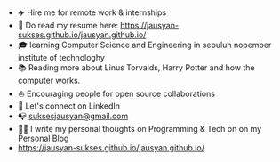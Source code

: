 - ✈️ Hire me for remote work & internships
- 💼 Do read my resume here: https://jausyan-sukses.github.io/jausyan.github.io/
- 🎓 learning Computer Science and Engineering in sepuluh nopember institute of technologhy
- 📚 Reading more about Linus Torvalds, Harry Potter and how the computer works.
- ⛵ Encouraging people for open source collaborations
- 🎉 Let's connect on LinkedIn
- 📭 suksesjausyan@gmail.com
- ✍🏻 I write my personal thoughts on Programming & Tech on on my Personal Blog
- https://jausyan-sukses.github.io/jausyan.github.io/

<!---
jausyan-sukses/jausyan-sukses is a ✨ special ✨ repository because its `README.md` (this file) appears on your GitHub profile.
You can click the Preview link to take a look at your changes.
--->
